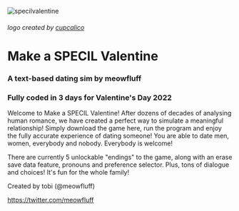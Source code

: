 ![specilvalentine](https://user-images.githubusercontent.com/96433729/153726195-5e335e32-e32c-4476-8c1a-11c156cd6945.png)
###### logo created by [cupcalico](https://twitter.com/cupcalico)

# Make a SPECIL Valentine
### A text-based dating sim by meowfluff
### Fully coded in 3 days for Valentine's Day 2022

Welcome to Make a SPECIL Valentine!
After dozens of decades of analysing human romance, we have created a perfect way to simulate a meaningful relationship!
Simply download the game here, run the program and enjoy the fully accurate experience of dating someone!
You are able to date men, women, everybody and nobody. Everybody is welcome!

There are currently 5 unlockable "endings" to the game, along with an erase save data feature,
pronouns and preference selector. Plus, tons of dialogue and choices! It's fun for the whole family!

Created by tobi (@meowfluff)

https://twitter.com/meowfIuff
